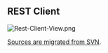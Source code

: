 

## REST Client

![Rest-Client-View.png](Pictures/Rest-Client-View.png)

[Sources are migrated from SVN](http://svn.codespot.com/a/eclipselabs.org/restclient-tool/trunk/).